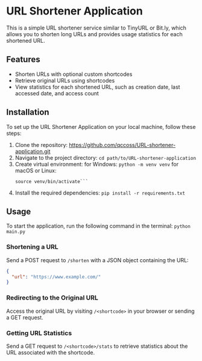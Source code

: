 # URL Shortener Application

This is a simple URL shortener service similar to TinyURL or Bit.ly, which allows you to shorten long URLs and provides usage statistics for each shortened URL.

## Features

- Shorten URLs with optional custom shortcodes
- Retrieve original URLs using shortcodes
- View statistics for each shortened URL, such as creation date, last accessed date, and access count

## Installation

To set up the URL Shortener Application on your local machine, follow these steps:

1. Clone the repository: https://github.com/qccoss/URL-shortener-application.git
2. Navigate to the project directory:
```cd path/to/URL-shortener-application```
3. Create virtual environment:
   for Windows:
   ```python -m venv venv```
   for macOS or Linux:
   ```python3 -m venv venv
   source venv/bin/activate```
4. Install the required dependencies:
```pip install -r requirements.txt```


## Usage

To start the application, run the following command in the terminal:
```python main.py```

### Shortening a URL

Send a POST request to `/shorten` with a JSON object containing the URL:

```json
{
  "url": "https://www.example.com/"
}
```
### Redirecting to the Original URL
Access the original URL by visiting `/<shortcode>` in your browser or sending a GET request.

### Getting URL Statistics
Send a GET request to `/<shortcode>/stats` to retrieve statistics about the URL associated with the shortcode.

